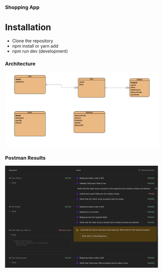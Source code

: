 ### Shopping App

# Installation

- Clone the repository
- npm install or yarn add
- npm run dev (development)

### Architecture

![Architecture](./Architecture.png)

### Postman Results

![Postman Results](./sample-postman-test.png)
